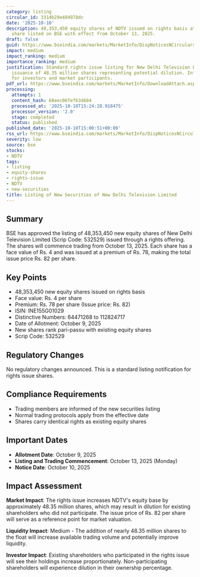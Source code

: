 ```yaml
---
category: listing
circular_id: 3314b29e484978dc
date: '2025-10-10'
description: 48,353,450 equity shares of NDTV issued on rights basis at Rs. 82 per
  share listed on BSE with effect from October 13, 2025.
draft: false
guid: https://www.bseindia.com/markets/MarketInfo/DispNoticesNCirculars.aspx?Noticeid={3D5BEAA9-4E77-4BAA-B7CA-1862200C464D}&noticeno=20251010-68&dt=10/10/2025&icount=68&totcount=69&flag=0
impact: medium
impact_ranking: medium
importance_ranking: medium
justification: Standard rights issue listing for New Delhi Television Limited. Significant
  issuance of 48.35 million shares representing potential dilution. Informational
  for investors and market participants.
pdf_url: https://www.bseindia.com/markets/MarketInfo/DownloadAttach.aspx?id=20251010-68&attachedId=
processing:
  attempts: 1
  content_hash: 68eec06fef63d684
  processed_at: '2025-10-10T15:24:28.918475'
  processor_version: '2.0'
  stage: completed
  status: published
published_date: '2025-10-10T15:00:51+00:00'
rss_url: https://www.bseindia.com/markets/MarketInfo/DispNoticesNCirculars.aspx?Noticeid={3D5BEAA9-4E77-4BAA-B7CA-1862200C464D}&noticeno=20251010-68&dt=10/10/2025&icount=68&totcount=69&flag=0
severity: low
source: bse
stocks:
- NDTV
tags:
- listing
- equity-shares
- rights-issue
- NDTV
- new-securities
title: Listing of New Securities of New Delhi Television Limited
---
```


## Summary

BSE has approved the listing of 48,353,450 new equity shares of New Delhi Television Limited (Scrip Code: 532529) issued through a rights offering. The shares will commence trading from October 13, 2025. Each share has a face value of Rs. 4 and was issued at a premium of Rs. 78, making the total issue price Rs. 82 per share.

## Key Points

- 48,353,450 new equity shares issued on rights basis
- Face value: Rs. 4 per share
- Premium: Rs. 78 per share (Issue price: Rs. 82)
- ISIN: INE155G01029
- Distinctive Numbers: 64471268 to 112824717
- Date of Allotment: October 9, 2025
- New shares rank pari-passu with existing equity shares
- Scrip Code: 532529

## Regulatory Changes

No regulatory changes announced. This is a standard listing notification for rights issue shares.

## Compliance Requirements

- Trading members are informed of the new securities listing
- Normal trading protocols apply from the effective date
- Shares carry identical rights as existing equity shares

## Important Dates

- **Allotment Date**: October 9, 2025
- **Listing and Trading Commencement**: October 13, 2025 (Monday)
- **Notice Date**: October 10, 2025

## Impact Assessment

**Market Impact**: The rights issue increases NDTV's equity base by approximately 48.35 million shares, which may result in dilution for existing shareholders who did not participate. The issue price of Rs. 82 per share will serve as a reference point for market valuation.

**Liquidity Impact**: Medium - The addition of nearly 48.35 million shares to the float will increase available trading volume and potentially improve liquidity.

**Investor Impact**: Existing shareholders who participated in the rights issue will see their holdings increase proportionately. Non-participating shareholders will experience dilution in their ownership percentage.
